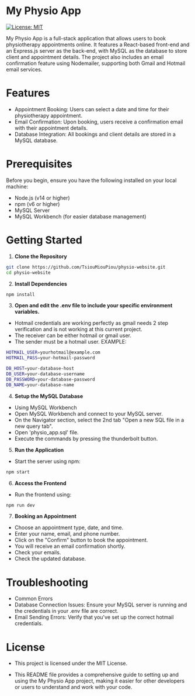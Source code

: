 # My Physio App

[![License: MIT](https://img.shields.io/badge/License-MIT-yellow.svg)](https://opensource.org/licenses/MIT)

My Physio App is a full-stack application that allows users to book physiotherapy appointments online. It features a React-based front-end and an Express.js server as the back-end, with MySQL as the database to store client and appointment details. The project also includes an email confirmation feature using Nodemailer, supporting both Gmail and Hotmail email services.

# Features

- Appointment Booking: Users can select a date and time for their physiotherapy appointment.
- Email Confirmation: Upon booking, users receive a confirmation email with their appointment details.
- Database Integration: All bookings and client details are stored in a MySQL database.

# Prerequisites

Before you begin, ensure you have the following installed on your local machine:

- Node.js (v14 or higher)
- npm (v6 or higher)
- MySQL Server
- MySQL Workbench (for easier database management)

# Getting Started

1. **Clone the Repository**

```bash
git clone https://github.com/TsiouMiouPiou/physio-website.git
cd physio-website
```

2. **Install Dependencies**

```bash
npm install
```

3. **Open and edit the .env file to include your specific environment variables.**

- Hotmail credentials are working perfectly as gmail needs 2 step verification and is not working at this current project.
- The receiver can be either hotmail or gmail user.
- The sender must be a hotmail user.
  EXAMPLE:

```bash
HOTMAIL_USER=yourhotmail@example.com
HOTMAIL_PASS=your-hotmail-password

DB_HOST=your-database-host
DB_USER=your-database-username
DB_PASSWORD=your-database-password
DB_NAME=your-database-name
```

4. **Setup the MySQL Database**

- Using MySQL Workbench
- Open MySQL Workbench and connect to your MySQL server.
- On the Navigator section, select the 2nd tab "Open a new SQL file in a new query tab".
- Open 'physio_app.sql' file.
- Execute the commands by pressing the thunderbolt button.

5. **Run the Application**

- Start the server using npm:

```bash
npm start
```

6. **Access the Frontend**

- Run the frontend using:

```bash
npm run dev
```

7. **Booking an Appointment**

- Choose an appointment type, date, and time.
- Enter your name, email, and phone number.
- Click on the "Confirm" button to book the appointment.
- You will receive an email confirmation shortly.
- Check your emails.
- Check the updated database.

# Troubleshooting

- Common Errors
- Database Connection Issues: Ensure your MySQL server is running and the credentials in your .env file are correct.
- Email Sending Errors: Verify that you've set up the correct hotmail credentials.

# License

- This project is licensed under the MIT License.

- This README file provides a comprehensive guide to setting up and using the My Physio App project, making it easier for other developers or users to understand and work with your code.
